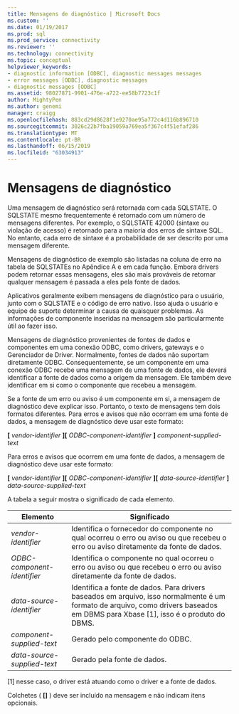 ```yaml
---
title: Mensagens de diagnóstico | Microsoft Docs
ms.custom: ''
ms.date: 01/19/2017
ms.prod: sql
ms.prod_service: connectivity
ms.reviewer: ''
ms.technology: connectivity
ms.topic: conceptual
helpviewer_keywords:
- diagnostic information [ODBC], diagnostic messages messages
- error messages [ODBC], diagnostic messages
- diagnostic messages [ODBC]
ms.assetid: 98027871-9901-476e-a722-ee58b7723c1f
author: MightyPen
ms.author: genemi
manager: craigg
ms.openlocfilehash: 883cd29d8628f1e9270ae95a772c4d116b896710
ms.sourcegitcommit: 3026c22b7fba19059a769ea5f367c4f51efaf286
ms.translationtype: MT
ms.contentlocale: pt-BR
ms.lasthandoff: 06/15/2019
ms.locfileid: "63034913"
---
```

# <a name="diagnostic-messages"></a>Mensagens de diagnóstico
Uma mensagem de diagnóstico será retornada com cada SQLSTATE. O SQLSTATE mesmo frequentemente é retornado com um número de mensagens diferentes. Por exemplo, o SQLSTATE 42000 (sintaxe ou violação de acesso) é retornado para a maioria dos erros de sintaxe SQL. No entanto, cada erro de sintaxe é a probabilidade de ser descrito por uma mensagem diferente.  
  
 Mensagens de diagnóstico de exemplo são listadas na coluna de erro na tabela de SQLSTATEs no Apêndice A e em cada função. Embora drivers podem retornar essas mensagens, eles são mais prováveis de retornar qualquer mensagem é passada a eles pela fonte de dados.  
  
 Aplicativos geralmente exibem mensagens de diagnóstico para o usuário, junto com o SQLSTATE e o código de erro nativo. Isso ajuda o usuário e equipe de suporte determinar a causa de quaisquer problemas. As informações de componente inseridas na mensagem são particularmente útil ao fazer isso.  
  
 Mensagens de diagnóstico provenientes de fontes de dados e componentes em uma conexão ODBC, como drivers, gateways e o Gerenciador de Driver. Normalmente, fontes de dados não suportam diretamente ODBC. Consequentemente, se um componente em uma conexão ODBC recebe uma mensagem de uma fonte de dados, ele deverá identificar a fonte de dados como a origem da mensagem. Ele também deve identificar em si como o componente que recebeu a mensagem.  
  
 Se a fonte de um erro ou aviso é um componente em si, a mensagem de diagnóstico deve explicar isso. Portanto, o texto de mensagens tem dois formatos diferentes. Para erros e avisos que não ocorram em uma fonte de dados, a mensagem de diagnóstico deve usar este formato:  
  
 **[** *vendor-identifier* **][** *ODBC-component-identifier* **]** *component-supplied-text*  
  
 Para erros e avisos que ocorrem em uma fonte de dados, a mensagem de diagnóstico deve usar este formato:  
  
 **[** *vendor-identifier* **][** *ODBC-component-identifier* **][** *data-source-identifier* **]** *data-source-supplied-text*  
  
 A tabela a seguir mostra o significado de cada elemento.  
  
|Elemento|Significado|  
|-------------|-------------|  
|*vendor-identifier*|Identifica o fornecedor do componente no qual ocorreu o erro ou aviso ou que recebeu o erro ou aviso diretamente da fonte de dados.|  
|*ODBC-component-identifier*|Identifica o componente no qual ocorreu o erro ou aviso ou que recebeu o erro ou aviso diretamente da fonte de dados.|  
|*data-source-identifier*|Identifica a fonte de dados. Para drivers baseados em arquivo, isso normalmente é um formato de arquivo, como drivers baseados em DBMS para Xbase [1], isso é o produto do DBMS.|  
|*component-supplied-text*|Gerado pelo componente do ODBC.|  
|*data-source-supplied-text*|Gerado pela fonte de dados.|  
  
 [1] nesse caso, o driver está atuando como o driver e a fonte de dados.  
  
 Colchetes ( **[]** ) deve ser incluído na mensagem e não indicam itens opcionais.
